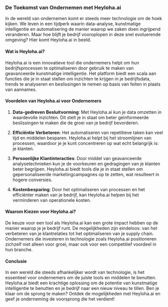 ### De Toekomst van Ondernemen met Heyloha.ai

In de wereld van ondernemen komt er steeds meer technologie om de hoek kijken. We leven in een tijdperk waarin data-analyse, kunstmatige intelligentie en automatisering de manier waarop we zaken doen ingrijpend veranderen. Maar hoe blijft je bedrijf vooroplopen in deze snel evoluerende omgeving? Hier komt Heyloha.ai in beeld.

#### Wat is Heyloha.ai?
Heyloha.ai is een innovatieve tool die ondernemers helpt om hun bedrijfsprocessen te optimaliseren door gebruik te maken van geavanceerde kunstmatige intelligentie. Het platform biedt een scala aan functies die je in staat stellen om inzichten te krijgen in je bedrijfsdata, trends te analyseren en beslissingen te nemen op basis van feiten in plaats van aannames.

#### Voordelen van Heyloha.ai voor Ondernemers
1. **Data-gedreven Besluitvorming**: Met Heyloha.ai kun je data omzetten in waardevolle inzichten. Dit stelt je in staat om beter geïnformeerde beslissingen te maken die de groei van je bedrijf bevorderen.
   
2. **Efficiëntie Verbeteren**: Het automatiseren van repetitieve taken kan veel tijd en middelen besparen. Heyloha.ai helpt bij het stroomlijnen van processen, waardoor je je kunt concentreren op wat echt belangrijk is: je klanten.
   
3. **Persoonlijke Klantinteracties**: Door middel van geavanceerde analysetechnieken kun je de voorkeuren en gedragingen van je klanten beter begrijpen. Heyloha.ai biedt tools die je in staat stellen om gepersonaliseerde marketingcampagnes op te zetten, wat resulteert in hogere conversies.
   
4. **Kostenbesparing**: Door het optimaliseren van processen en het efficiënter maken van je bedrijf, kan Heyloha.ai helpen bij het verminderen van operationele kosten.

#### Waarom Kiezen voor Heyloha.ai?
De keuze voor een tool als Heyloha.ai kan een grote impact hebben op de manier waarop je je bedrijf runt. De mogelijkheden zijn eindeloos: van het verbeteren van je klantrelaties tot het optimaliseren van je supply chain. Ondernemers die investeren in technologie zoals Heyloha.ai positioneren zichzelf niet alleen voor groei, maar ook voor een competitief voordeel in hun branche.

#### Conclusie
In een wereld die steeds afhankelijker wordt van technologie, is het essentieel voor ondernemers om de juiste tools en middelen te benutten. Heyloha.ai biedt een krachtige oplossing om de potentie van kunstmatige intelligentie te benutten en je bedrijf naar een nieuw niveau te tillen. Ben je klaar om de sprong te maken? Ontdek de mogelijkheden met Heyloha.ai en geef je onderneming de voorsprong die het verdient!
